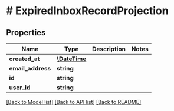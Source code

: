 # # ExpiredInboxRecordProjection

## Properties

Name | Type | Description | Notes
------------ | ------------- | ------------- | -------------
**created_at** | [**\DateTime**](\DateTime.md) |  | 
**email_address** | **string** |  | 
**id** | **string** |  | 
**user_id** | **string** |  | 

[[Back to Model list]](../../README.md#documentation-for-models) [[Back to API list]](../../README.md#documentation-for-api-endpoints) [[Back to README]](../../README.md)


